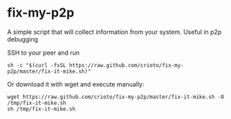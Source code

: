 # fix-my-p2p
A simple script that will collect information from your system. Useful in p2p debugging

SSH to your peer and run 
```
sh -c "$(curl -fsSL https://raw.github.com/crioto/fix-my-p2p/master/fix-it-mike.sh)"
```

Or download it with wget and execute manually:
```
wget https://raw.github.com/crioto/fix-my-p2p/master/fix-it-mike.sh -O /tmp/fix-it-mike.sh
sh /tmp/fix-it-mike.sh
```
